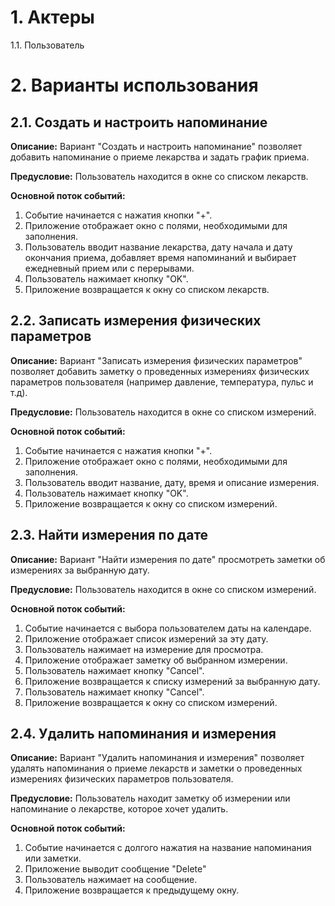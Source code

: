 # 1. Актеры
1.1. Пользователь
# 2. Варианты использования
## 2.1. Создать и настроить напоминание
**Описание:** Вариант "Создать и настроить напоминание" позволяет добавить напоминание о приеме лекарства и задать график приема.

**Предусловие:** Пользователь находится в окне со списком лекарств.

**Основной поток событий:**
1. Событие начинается с нажатия кнопки "+".
2. Приложение отображает окно с полями, необходимыми для заполнения.
3. Пользователь вводит название лекарства, дату начала и дату окончания приема, добавляет время напоминаний и выбирает ежедневный прием или с перерывами.
4. Пользователь нажимает кнопку "OK".
5. Приложение возвращается к окну со списком лекарств.
## 2.2. Записать измерения физических параметров
**Описание:** Вариант "Записать измерения физических параметров" позволяет добавить заметку о проведенных измерениях физических параметров пользователя (например давление, температура, пульс и т.д).

**Предусловие:** Пользователь находится в окне со списком измерений.

**Основной поток событий:**
1. Событие начинается с нажатия кнопки "+".
2. Приложение отображает окно с полями, необходимыми для заполнения.
3. Пользователь вводит название, дату, время и описание измерения.
4. Пользователь нажимает кнопку "OK".
5. Приложение возвращается к окну со списком измерений.
## 2.3. Найти измерения по дате
**Описание:** Вариант "Найти измерения по дате" просмотреть заметки об измерениях за выбранную дату.

**Предусловие:** Пользователь находится в окне со списком измерений.

**Основной поток событий:**
1. Событие начинается с выбора пользователем даты на календаре.
2. Приложение отображает список измерений за эту дату.
3. Пользователь нажимает на измерение для просмотра.
4. Приложение отображает заметку об выбранном измерении.
5. Пользователь нажимает кнопку "Cancel".
6. Приложение возвращается к списку измерений за выбранную дату.
7. Пользователь нажимает кнопку "Cancel".
8. Приложение возвращается к окну со списком измерений.
## 2.4. Удалить напоминания и измерения
**Описание:** Вариант "Удалить напоминания и измерения" позволяет удалять напоминания о приеме лекарств и заметки о проведенных измерениях физических параметров пользователя.

**Предусловие:** Пользователь находит заметку об измерении или напоминание о лекарстве, которое хочет удалить.

**Основной поток событий:**
1. Событие начинается с долгого нажатия на название напоминания или заметки.
2. Приложение выводит сообщение "Delete"
3. Пользователь нажимает на сообщение.
4. Приложение возвращается к предыдущему окну.
